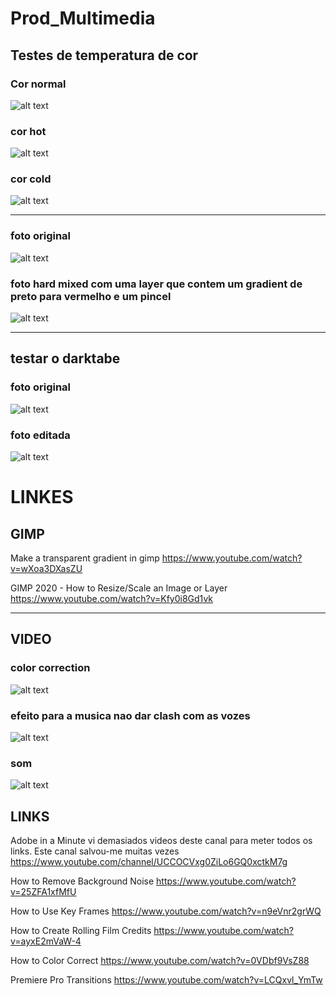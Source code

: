 # Prod_Multimedia

## Testes de temperatura de cor

### Cor normal
![alt text](sea_liao_og.jpg)

### cor hot
![alt text](sea_liao_hot.png)

### cor cold
![alt text](sea_liao_never_hot.jpg)

--------------------------------------------------------------------------------------

### foto original
![alt text](cursed_ferret_og.jpg)

### foto hard mixed com uma layer que contem um gradient de preto para vermelho e um pincel
![alt text](cursed_ferret_onshrooms.jpg)

---------------------------------------------------------------------------------------

## testar o darktabe

###  foto original
![alt text](Shroom.jpg)

### foto editada
![alt text](shroomy.jpg)


# LINKES

## GIMP

Make a transparent gradient in gimp
https://www.youtube.com/watch?v=wXoa3DXasZU

GIMP 2020 - How to Resize/Scale an Image or Layer
https://www.youtube.com/watch?v=Kfy0i8Gd1vk

---------------------------------------------------------------------------------------

## VIDEO

### color correction
![alt text](color.png)

### efeito para a musica nao dar clash com as vozes
![alt text](music.png)

### som
![alt text](som.png)

## LINKS

Adobe in a Minute 
vi demasiados videos deste canal para meter todos os links. Este canal salvou-me muitas vezes
https://www.youtube.com/channel/UCCOCVxg0ZiLo6GQ0xctkM7g

How to Remove Background Noise
https://www.youtube.com/watch?v=25ZFA1xfMfU

How to Use Key Frames
https://www.youtube.com/watch?v=n9eVnr2grWQ

How to Create Rolling Film Credits
https://www.youtube.com/watch?v=ayxE2mVaW-4

How to Color Correct
https://www.youtube.com/watch?v=0VDbf9VsZ88

Premiere Pro Transitions
https://www.youtube.com/watch?v=LCQxvl_YmTw
